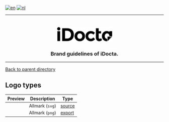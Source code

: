 [![en](https://img.shields.io/badge/lang-en-red.svg)](https://github.com/iDocta/brand-guide/blob/main/logo/cbc/README.md)
[![nl](https://img.shields.io/badge/lang-nl-green.svg)](https://github.com/iDocta/brand-guide/blob/main/logo/cbc/README.nl.md)

---

<h1 align="center">
    <a href="https://www.idocta.be">    
        <picture>
            <source media="(prefers-color-scheme: dark)" srcset="https://raw.githubusercontent.com/iDocta/brand-guide/main/logo/idocta/source/idocta-white.svg">
            <source media="(prefers-color-scheme: light)" srcset="https://raw.githubusercontent.com/iDocta/brand-guide/main/logo/idocta/source/idocta-black.svg">
            <img width="175px" alt="Shows a black logo in light color mode and a white one in dark color mode." src="https://raw.githubusercontent.com/iDocta/brand-guide/main/logo/idocta/source/idocta-black.svg">
        </picture>
    </a> 
</h1>
 
<h3 align="center">Brand guidelines of iDocta.</h3>

---

[Back to parent directory](../README.md)

## Logo types

| Preview                                                                                                                            | Description     | Type                       |
| ---------------------------------------------------------------------------------------------------------------------------------- | --------------- | -------------------------- |
| <img src='https://github.com/iDocta/brand-guide/blob/main/logo/allmark/source/allmark-black.svg?raw=true' width='64' alt=''/>      | Allmark (`svg`) | [source](source/README.md) |
| <img src='https://github.com/iDocta/brand-guide/blob/main/logo/allmark/export/allmark-black-2048.png?raw=true' width='64' alt=''/> | Allmark (`png`) | [export](export/README.md) |
